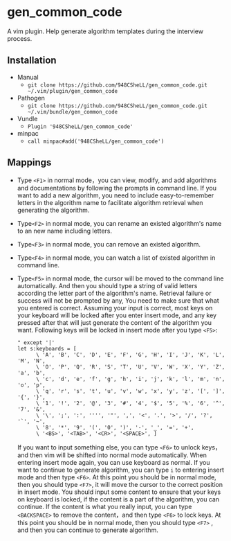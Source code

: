 # gen_common_code

A vim plugin. Help generate algorithm templates during the interview process.

## Installation

- Manual
  - `git clone https://github.com/948CSheLL/gen_common_code.git ~/.vim/plugin/gen_common_code`
- Pathogen
  - `git clone https://github.com/948CSheLL/gen_common_code.git ~/.vim/bundle/gen_common_code`
- Vundle
  - `Plugin '948CSheLL/gen_common_code'`
- minpac
  - `call minpac#add('948CSheLL/gen_common_code')`

## Mappings

- Type `<F1>` in normal mode，you can view, modify, and add algorithms and documentations by following the prompts in command line. If you want to add a new algorithm, you need to include easy-to-remember letters in the algorithm name to facilitate algorithm retrieval when generating the algorithm.

- Type`<F2>` in normal mode, you can rename an existed algorithm's name to an new name including letters.

- Type`<F3>` in normal mode, you can remove an existed algorithm.

- Type`<F4>` in normal mode, you can watch a list of existed algorithm in command line.

- Type`<F5>` in normal mode, the cursor will be moved to the command line automatically. And then you should type a string of    valid letters according the letter part of the algorithm's name. Retrieval failure or success will not be prompted by any, You need to make sure that what you entered is correct. Assuming your input is correct, most keys on your keyboard will be locked after you enter insert mode, and any key pressed after that will just generate the content of the algorithm you want. Following keys will be locked in insert mode after you type `<F5>`: 

  ```
  " except '|'
  let s:keyboards = [
        \ 'A', 'B', 'C', 'D', 'E', 'F', 'G', 'H', 'I', 'J', 'K', 'L', 'M', 'N', 
        \ 'O', 'P', 'Q', 'R', 'S', 'T', 'U', 'V', 'W', 'X', 'Y', 'Z', 'a', 'b', 
        \ 'c', 'd', 'e', 'f', 'g', 'h', 'i', 'j', 'k', 'l', 'm', 'n', 'o', 'p', 
        \ 'q', 'r', 's', 't', 'u', 'v', 'w', 'x', 'y', 'z', '[', ']', '{', '}', 
        \ '1', '!', '2', '@', '3', '#', '4', '$', '5', '%', '6', '^', '7', '&', 
        \ '\', ';', ':', '''', '"', ',', '<', '.', '>', '/', '?', '`', '~', 
        \ '8', '*', '9', '(', '0', ')', '-', '_', '=', '+', 
        \ '<BS>', '<TAB>', '<CR>', '<SPACE>', ]
  ```

  If you want to input something else, you can type `<F6>` to unlock keys，and then vim will be shifted into normal mode automatically. When entering insert mode again, you can use keyboard as normal. If you want to continue to generate algorithm, you can type `i`  to entering insert mode and then type `<F6>`. At this point you should be in normal mode, then you should type `<F7>`, it will move the cursor to the correct position in insert mode. You should input some content to ensure that your keys on keyboard is locked, if the content is a part of the algorithm, you can continue. If the content is what you really input, you can type `<BACKSPACE>` to remove the content，and then type `<F6>` to lock keys. At this point you should be in normal mode, then you should type `<F7>` , and then you can continue to generate algorithm.
